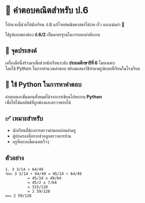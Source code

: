 # 🧠 คำตอบคณิตสำหรับ ป.6

โปรแจกนี้ช่วยให้นักเรียน ป.6 แก้โจทย์คณิตศาสตร์ได้ง่าย เร็ว และแม่นยำ 💯

ใช้รูปแบบของห้อง **ป.6/2** เป็นมาตรฐานในการบอกลำดับงาน


## 📌 จุดประสงค์

เครื่องมือนี้สร้างมาเพื่อช่วยนักเรียนระดับ **ประถมศึกษาปีที่ 6** โดยเฉพาะ  
โดยใช้ Python ในการคำนวณคำตอบ พร้อมแสดงวิธีทำตามรูปแบบที่เรียนในโรงเรียน

## 🐍 ใช้ Python ในการหาคำตอบ

คำตอบและขั้นตอนทั้งหมดได้จากการเขียนโปรแกรม **Python**  
เพื่อให้ได้ผลลัพธ์ที่ถูกต้องและตรวจสอบได้

## ✅ เหมาะสำหรับ

- นักเรียนที่ต้องการตรวจคำตอบก่อนส่งครู
- ผู้ปกครองที่อยากช่วยลูกตรวจการบ้าน
- ครูที่อยากเช็คเฉลยเร็วๆ

## ตัวอย่าง

```text
1. 3 3/14 ÷ 64/49  
วิธีทำ 3 3/14 ÷ 64/49 = 45/14 ÷ 64/49  
          = 45/14 x 49/64  
          = 45/2 x 7/64  
          = 315/128  
          = 2 59/128  
ตอบ 2 59/128